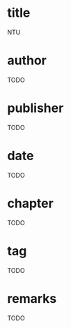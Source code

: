 # title
NTU

# author
TODO

# publisher
TODO

# date
TODO

# chapter
TODO

# tag
TODO

# remarks
TODO
